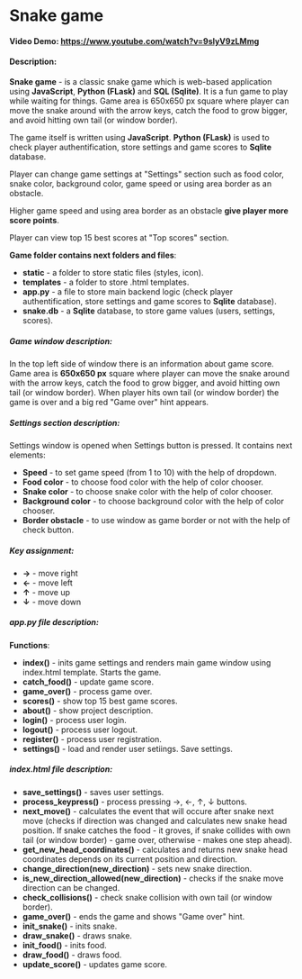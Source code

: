 # Snake game
#### Video Demo:  <https://www.youtube.com/watch?v=9slyV9zLMmg>
#### Description:
**Snake game** - is a classic snake game which is web-based application using **JavaScript**, **Python (FLask)** and **SQL (Sqlite)**. It is a fun game to play while waiting for things. Game area is 650x650 px square where player can move the snake around with the arrow keys, catch the food to grow bigger, and avoid hitting own tail (or window border).

The game itself is written using **JavaScript**. **Python (FLask)** is used to check player authentification, store settings and game scores to **Sqlite** database.

Player can change game settings at "Settings" section such as food color, snake color, background color, game speed or using area border as an obstacle.

Higher game speed and using area border as an obstacle **give player more score points**.

Player can view top 15 best scores at "Top scores" section.

**Game folder contains next folders and files**:
- **static** - a folder to store static files (styles, icon).
- **templates** - a folder to store .html templates.
- **app.py** - a file to store main backend logic (check player authentification, store settings and game scores to **Sqlite** database).
- **snake.db** - a **Sqlite** database, to store game values (users, settings, scores).

##### Game window description:
In the top left side of window there is an information about game score.
Game area is **650x650 px** square where player can move the snake around with the arrow keys, catch the food to grow bigger, and avoid hitting own tail (or window border).
When player hits own tail (or window border) the game is over and a big red "Game over" hint appears.
##### Settings section description:
Settings window is opened when Settings button is pressed. It contains next elements:
- **Speed** - to set game speed (from 1 to 10) with the help of dropdown.
- **Food color** - to choose food color with the help of color chooser.
- **Snake color** - to choose snake color with the help of color chooser.
- **Background color** - to choose background color with the help of color chooser.
- **Border obstacle** - to use window as game border or not with the help of check button.

##### Key assignment:
- **→** - move right
- **←** - move left
- **↑** - move up
- **↓** - move down

##### app.py file description:
**Functions**:
- **index()** - inits game settings and renders main game window using index.html template. Starts the game.
- **catch_food()** - update game score.
- **game_over()** - process game over.
- **scores()** - show top 15 best game scores.
- **about()** - show project description.
- **login()** - process user login.
- **logout()** - process user logout.
- **register()** - process user registration.
- **settings()** - load and render user setiings. Save settings.

##### index.html file description:
- **save_settings()** - saves user settings.
- **process_keypress()** - process pressing →, ←, ↑, ↓  buttons.
- **next_move()** - calculates the event that will occure after snake next move (checks if direction was changed and calculates new snake head position. If snake catches the food - it groves, if snake collides with own tail (or window border) - game over, otherwise - makes one step ahead).
- **get_new_head_coordinates()** - calculates and returns new snake head coordinates depends on its current position and direction.
- **change_direction(new_direction)** - sets new snake direction.
- **is_new_direction_allowed(new_direction)** - checks if the snake move direction can be changed.
- **check_collisions()** - check snake collision with own tail (or window border).
- **game_over()** - ends the game and shows "Game over" hint.
- **init_snake()** - inits snake.
- **draw_snake()** - draws snake.
- **init_food()** - inits food.
- **draw_food()** - draws food.
- **update_score()** - updates game score.